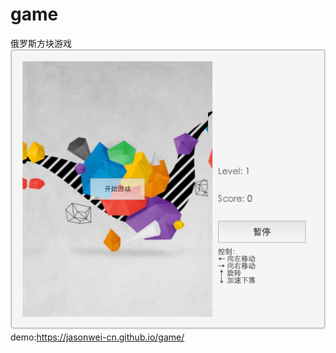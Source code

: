 # game
俄罗斯方块游戏
![image](https://github.com/jasonwei-cn/game/blob/master/img/1.jpg)
demo:https://jasonwei-cn.github.io/game/
